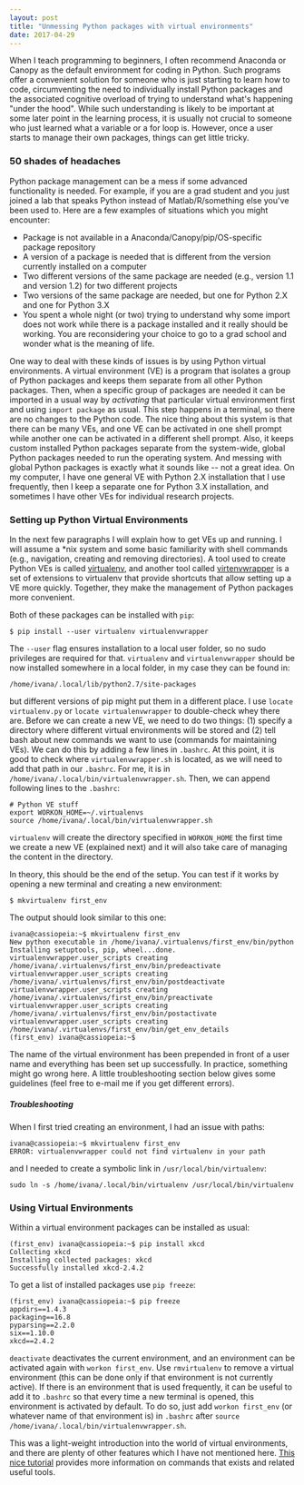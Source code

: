 ```yaml
---
layout: post
title: "Unmessing Python packages with virtual environments"
date: 2017-04-29
---
```


When I teach programming to beginners, I often recommend Anaconda or Canopy as
the default environment for coding in Python.
Such programs offer a convenient solution for someone who is just
starting to learn how to code, circumventing the need to individually install
Python packages and the associated cognitive overload of trying to understand what's happening "under the hood".
While such understanding is likely to be important at some later point in the learning process,
it is usually not crucial to someone who just learned what a variable or a for
loop is.
However, once a user starts to manage their own packages, things can get little tricky.


### 50 shades of headaches
Python package management can be a mess if some advanced functionality is
needed.
For example, if you are a grad student and you just joined a lab that
speaks Python instead of Matlab/R/something else you've been used to.
Here are a few examples of situations which you might encounter:

- Package is not available in a Anaconda/Canopy/pip/OS-specific package repository
- A version of a package is needed that is different from the version currently
  installed on a computer
- Two different versions of the same package are needed (e.g., version 1.1 and version 1.2) for two different projects
- Two versions of the same package are needed, but one for Python 2.X and one
  for Python 3.X
- You spent a whole night (or two) trying to understand why some import does not
  work while there is a package installed and it really should be working. You
  are reconsidering your choice to go to a grad school and wonder what is the meaning of life.

One way to deal with these kinds of issues is by using Python virtual
environments. A virtual environment (VE) is a program that isolates a group of Python packages and
keeps them separate from all other Python packages.
Then, when a specific group of packages are needed it can be imported in a usual way by
<i>activating</i> that particular virtual environment first and using `import
package` as usual.
This step happens in a terminal, so there are no changes to the Python code.
The nice thing about this system is that there can be many VEs, and one VE can be activated in one shell prompt while another one can be activated in a different shell prompt.
Also, it keeps custom installed Python packages separate from the system-wide,
global Python packages needed to run the operating system.
And messing with global Python packages is exactly what it sounds like --
not a great idea. 
On my computer, I have one general VE with Python 2.X installation that
I use frequently, then I keep a separate one for Python 3.X installation, and
sometimes I have other VEs for individual research projects.

### Setting up Python Virtual Environments

In the next few paragraphs I will explain how to get VEs up and running. I will
assume a \*nix system and some basic familiarity with shell commands (e.g., navigation,
creating and removing directories). A tool used to create Python VEs is called
<a href="https://pypi.python.org/pypi/virtualenv" target="_blank">virtualenv</a>, and another tool called <a href="https://virtualenvwrapper.readthedocs.io/en/latest/index.html" target="_blank">virtenvwrapper</a> is a set of extensions
to virtualenv that provide shortcuts that allow setting up a VE more quickly.
Together, they make the management of Python packages more convenient.

Both of these packages can be installed with `pip`:
```
$ pip install --user virtualenv virtualenvwrapper
```

The `--user` flag ensures installation to a local user folder, so no sudo
privileges are required for that. `virtualenv` and `virtualenvwrapper` should be now
installed somewhere in a local folder, in my case they can be found in:
```
/home/ivana/.local/lib/python2.7/site-packages
```

but different versions of pip might put them in a different place. I use
`locate virtualenv.py` or `locate virtualenvwrapper` to double-check whey there
are.
Before we can create a new VE, we need to do two things: (1) specify a directory
where different virtual environments will be stored and (2) tell bash about new
commands we want to use (commands for maintaining VEs). 
We can do this by adding a few lines in `.bashrc`.
At this point, it is good to check where `virtualenvwrapper.sh` is located, as we will need to add that path in our `.bashrc`. For me, it is in `/home/ivana/.local/bin/virtualenvwrapper.sh`.
Then, we can append following lines to the
`.bashrc`:

```
# Python VE stuff
export WORKON_HOME=~/.virtualenvs
source /home/ivana/.local/bin/virtualenvwrapper.sh
```

`virtualenv` will create the directory specified in `WORKON_HOME` the first time we create a new VE (explained next) and it will also take care of managing the content in the directory.


In theory, this should be the end of the setup. You can test if it works by
opening a new terminal and creating a new environment:
```
$ mkvirtualenv first_env
```

The output should look similar to this one:
```
ivana@cassiopeia:~$ mkvirtualenv first_env
New python executable in /home/ivana/.virtualenvs/first_env/bin/python
Installing setuptools, pip, wheel...done.
virtualenvwrapper.user_scripts creating /home/ivana/.virtualenvs/first_env/bin/predeactivate
virtualenvwrapper.user_scripts creating /home/ivana/.virtualenvs/first_env/bin/postdeactivate
virtualenvwrapper.user_scripts creating /home/ivana/.virtualenvs/first_env/bin/preactivate
virtualenvwrapper.user_scripts creating /home/ivana/.virtualenvs/first_env/bin/postactivate
virtualenvwrapper.user_scripts creating /home/ivana/.virtualenvs/first_env/bin/get_env_details
(first_env) ivana@cassiopeia:~$ 
```
The name of the virtual environment has been prepended in front of a user
name and everything has been set up successfully.
In practice, something might go wrong here. A little troubleshooting section
below gives some guidelines (feel free to e-mail me if you get different errors).

##### Troubleshooting
When I first tried creating an environment, I had an issue with paths:

```
ivana@cassiopeia:~$ mkvirtualenv first_env
ERROR: virtualenvwrapper could not find virtualenv in your path
```
and I needed to create a symbolic link in `/usr/local/bin/virtualenv`:

```
sudo ln -s /home/ivana/.local/bin/virtualenv /usr/local/bin/virtualenv
```

### Using Virtual Environments
Within a virtual environment packages can be installed as usual:
```
(first_env) ivana@cassiopeia:~$ pip install xkcd
Collecting xkcd
Installing collected packages: xkcd
Successfully installed xkcd-2.4.2
```

To get a list of installed packages use `pip freeze`:
```
(first_env) ivana@cassiopeia:~$ pip freeze
appdirs==1.4.3
packaging==16.8
pyparsing==2.2.0
six==1.10.0
xkcd==2.4.2
```
`deactivate` deactivates the current environment, and an environment can be activated again with
`workon first_env`. Use `rmvirtualenv` to remove a virtual environment (this
can be done only if that environment is not currently active).
If there is an environment that is used frequently, it can be useful to add it to
`.bashrc` so that every time a new terminal is opened, this environment is
activated by default. To do so, just add `workon first_env` (or whatever name of that
environment is) in `.bashrc` after `source /home/ivana/.local/bin/virtualenvwrapper.sh`.

This was a light-weight introduction into the world of virtual environments,
and there are plenty of other features which I have not mentioned here.
<a href="http://docs.python-guide.org/en/latest/dev/virtualenvs/#virtualenv" target="_blank">This nice tutorial</a> provides more information on commands that exists and related useful tools.

